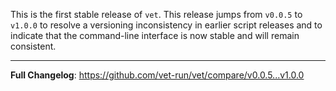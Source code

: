 This is the first stable release of `vet`. This release jumps from `v0.0.5` to `v1.0.0` to resolve a versioning inconsistency in earlier script releases and to indicate that the command-line interface is now stable and will remain consistent.

---

**Full Changelog**: https://github.com/vet-run/vet/compare/v0.0.5...v1.0.0
